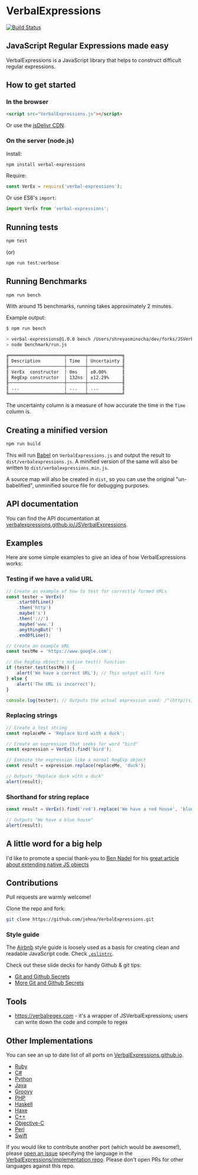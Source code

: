 # VerbalExpressions

[![Build Status](https://travis-ci.org/VerbalExpressions/JSVerbalExpressions.svg)](https://travis-ci.org/VerbalExpressions/JSVerbalExpressions)

## JavaScript Regular Expressions made easy

VerbalExpressions is a JavaScript library that helps to construct difficult regular expressions.

## How to get started

### In the browser

```html
<script src="VerbalExpressions.js"></script>
```

Or use the [jsDelivr CDN](http://www.jsdelivr.com/projects/jsverbalexpressions).

### On the server (node.js)

Install:

```sh
npm install verbal-expressions
```

Require:

```js
const VerEx = require('verbal-expressions');
```

Or use ES6's `import`:

```js
import VerEx from 'verbal-expressions';
```

## Running tests

```sh
npm test
```

(or)

```sh
npm run test:verbose
```

## Running Benchmarks

```sh
npm run bench
```

With around 15 benchmarks, running takes approximately 2 minutes.

Example output:

```sh
$ npm run bench

> verbal-expressions@1.0.0 bench /Users/shreyasminocha/dev/forks/JSVerbalExpressions
> node benchmark/run.js

╔═════════════════════╤═══════╤═════════════╗
║ Description         │ Time  │ Uncertainty ║
╟─────────────────────┼───────┼─────────────╢
║ VerEx  constructor  │ 0ms   │ ±0.00%      ║
║ RegExp constructor  │ 132ns │ ±12.29%     ║
╟─────────────────────┼───────┼─────────────╢
║ ...                 │ ...   │ ...         ║
╚═════════════════════╧═══════╧═════════════╝
```

The uncertainty column is a measure of how accurate the time in the `Time` column is.

## Creating a minified version

```sh
npm run build
```

This will run [Babel](https://babeljs.io) on `VerbalExpressions.js` and output the result to `dist/verbalexpressions.js`. A minified version of the same will also be written to `dist/verbalexpressions.min.js`.

A source map will also be created in `dist`, so you can use the original "un-babelified", unminified source file for debugging purposes.

## API documentation

You can find the API documentation at [verbalexpressions.github.io/JSVerbalExpressions](https://verbalexpressions.github.io/JSVerbalExpressions).

## Examples

Here are some simple examples to give an idea of how VerbalExpressions works:

### Testing if we have a valid URL

```js
// Create an example of how to test for correctly formed URLs
const tester = VerEx()
    .startOfLine()
    .then('http')
    .maybe('s')
    .then('://')
    .maybe('www.')
    .anythingBut(' ')
    .endOfLine();

// Create an example URL
const testMe = 'https://www.google.com';

// Use RegExp object's native test() function
if (tester.test(testMe)) {
    alert('We have a correct URL'); // This output will fire
} else {
    alert('The URL is incorrect');
}

console.log(tester); // Outputs the actual expression used: /^(http)(s)?(\:\/\/)(www\.)?([^\ ]*)$/
```

### Replacing strings

```js
// Create a test string
const replaceMe = 'Replace bird with a duck';

// Create an expression that seeks for word "bird"
const expression = VerEx().find('bird');

// Execute the expression like a normal RegExp object
const result = expression.replace(replaceMe, 'duck');

// Outputs "Replace duck with a duck"
alert(result);
```

### Shorthand for string replace

```js
const result = VerEx().find('red').replace('We have a red house', 'blue');

// Outputs "We have a blue house"
alert(result);
```

## A little word for a big help

I'd like to promote a special thank-you to [Ben Nadel][ben-nadel] for his [great article about extending native JS objects][extending]

## Contributions

Pull requests are warmly welcome!

Clone the repo and fork:

```sh
git clone https://github.com/jehna/VerbalExpressions.git
```

### Style guide

The [Airbnb](https://github.com/airbnb/javascript) style guide is loosely used as a basis for creating clean and readable JavaScript code. Check [`.eslintrc`](.eslintrc).

Check out these slide decks for handy Github & git tips:

- [Git and Github Secrets](http://zachholman.com/talk/git-github-secrets/)
- [More Git and Github Secrets](http://zachholman.com/talk/more-git-and-github-secrets/)

[ben-nadel]:http://www.bennadel.com/
[extending]:http://www.bennadel.com/blog/2292-extending-javascript-arrays-while-keeping-native-bracket-notation-functionality.htm

## Tools
- https://verbalregex.com - it's a wrapper of JSVerbalExpressions; users can write down the code and compile to regex

## Other Implementations

You can see an up to date list of all ports on [VerbalExpressions.github.io](http://VerbalExpressions.github.io).

- [Ruby](https://github.com/ryan-endacott/verbal_expressions)
- [C#](https://github.com/VerbalExpressions/CSharpVerbalExpressions)
- [Python](https://github.com/VerbalExpressions/PythonVerbalExpressions)
- [Java](https://github.com/VerbalExpressions/JavaVerbalExpressions)
- [Groovy](https://github.com/VerbalExpressions/GroovyVerbalExpressions)
- [PHP](https://github.com/VerbalExpressions/PHPVerbalExpressions)
- [Haskell](https://github.com/VerbalExpressions/HaskellVerbalExpressions)
- [Haxe](https://github.com/VerbalExpressions/HaxeVerbalExpressions)
- [C++](https://github.com/VerbalExpressions/CppVerbalExpressions)
- [Objective-C](https://github.com/VerbalExpressions/ObjectiveCVerbalExpressions)
- [Perl](https://github.com/VerbalExpressions/PerlVerbalExpressions)
- [Swift](https://github.com/VerbalExpressions/SwiftVerbalExpressions)

If you would like to contribute another port (which would be awesome!), please [open an issue](https://github.com/VerbalExpressions/implementation/issues/new) specifying the language in the [VerbalExpressions/implementation repo](https://github.com/VerbalExpressions/implementation/issues). Please don't open PRs for other languages against this repo.
